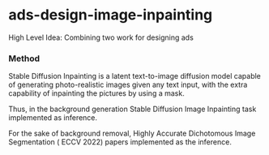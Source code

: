 # ads-design-image-inpainting
High Level Idea: Combining two work for designing ads 
### Method 
Stable Diffusion Inpainting is a latent text-to-image diffusion model capable of generating photo-realistic images given any text input, with the extra capability of inpainting the pictures by using a mask.

Thus, in the background generation Stable Diffusion Image Inpainting task implemented as inference.

For the sake of background removal, Highly Accurate Dichotomous Image Segmentation ( ECCV 2022) papers implemented as the inference.
